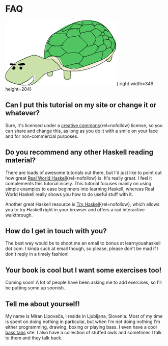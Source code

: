 # FAQ 

![turtle???](assets/images/faq/turtle.png){.right width=349 height=204}

## Can I put this tutorial on my site or change it or whatever? 

Sure, it's licensed under a [creative commons](https://creativecommons.org/licenses/by-nc-sa/3.0/){rel=nofollow} license, so you can share and change this, as long as you do it with a smile on your face and for non-commercial purposes.

## Do you recommend any other Haskell reading material? 

There are loads of awesome tutorials out there, but I'd just like to point out how great [Real World Haskell](http://book.realworldhaskell.org/read/){rel=nofollow} is.
It's really great.
I feel it complements this tutorial nicely.
This tutorial focuses mainly on using simple examples to ease beginners into learning Haskell, whereas Real World Haskell really shows you how to do useful stuff with it.

Another great Haskell resource is [Try Haskell](https://tryhaskell.org){rel=nofollow}, which allows you to try Haskell right in your browser and offers a rad interactive walkthrough.

## How do I get in touch with you? 

The best way would be to shoot me an email to bonus at learnyouahaskell dot com.
I kinda suck at email though, so please, please don't be mad if I don't reply in a timely fashion!

## Your book is cool but I want some exercises too! 

Coming soon!
A lot of people have been asking me to add exercises, so I'll be putting some up soonish.

## Tell me about yourself! 

My name is Miran Lipovača, I reside in Ljubljana, Slovenia.
Most of my time is spent on doing nothing in particular, but when I'm not doing nothing I'm either programming, drawing, boxing or playing bass.
I even have a cool [bass tabs](https://www.bigbasstabs.com) site.
I also have a collection of stuffed owls and sometimes I talk to them and they talk back.

